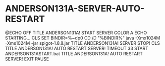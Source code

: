 # ANDERSON131A-SERVER-AUTO-RESTART

@ECHO OFF
TITLE ANDERSON131A! START SERVER
COLOR A
ECHO STARTING...
CLS
SET BINDIR=%~dp0
CD /D "%BINDIR%"
java -Xmx1024M -Xms1024M -jar spigot-1.8.8.jar
TITLE ANDERSON131A! SERVER STOP!
CLS
TITLE ANDERSON131A! AUTO RESTART SERVER!
TIMEOUT 33
START ANDERSON131ASTART.bat
TITLE ANDERSON131A! AUTO RESTART SERVER!
EXIT
PAUSE
